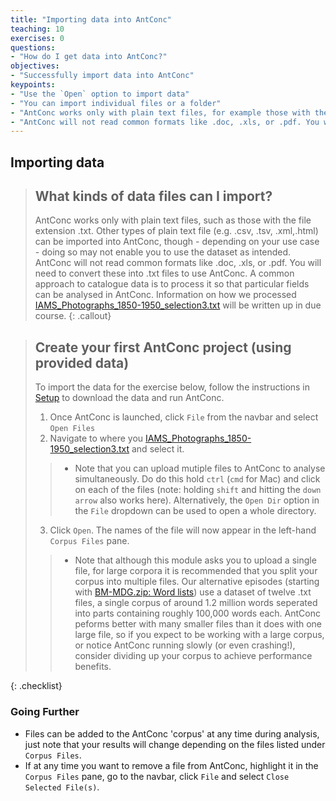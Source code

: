 ```yaml
---
title: "Importing data into AntConc"
teaching: 10
exercises: 0
questions:
- "How do I get data into AntConc?"
objectives:
- "Successfully import data into AntConc"
keypoints:
- "Use the `Open` option to import data"
- "You can import individual files or a folder"
- "AntConc works only with plain text files, for example those with the file extension .txt"
- "AntConc will not read common formats like .doc, .xls, or .pdf. You will need to convert these into .txt files to use AntConc."
---
```


## Importing data

>## What kinds of data files can I import?
>AntConc works only with plain text files, such as those with the file extension .txt. Other types of plain text file (e.g. .csv, .tsv, .xml,.html) can be imported into AntConc, though - depending on your use case - doing so may not enable you to use the dataset as intended. AntConc will not read common formats like .doc, .xls, or .pdf. You will need to convert these into .txt files to use AntConc.
>A common approach to catalogue data is to process it so that particular fields can be analysed in AntConc. Information on how we processed [IAMS_Photographs_1850-1950_selection3.txt](https://github.com/CatalogueLegacies/antconc.github.io/blob/gh-pages/data/IAMS_Photographs_1850-1950_selection3.txt) will be written up in due course.
{: .callout}

>## Create your first AntConc project (using provided data)
>
> To import the data for the exercise below, follow the instructions in [Setup](https://cataloguelegacies.github.io/antconc.github.io/setup.html) to download the data and run AntConc.
>
>1. Once AntConc is launched, click `File` from the navbar and select `Open Files`
>2. Navigate to where you [IAMS_Photographs_1850-1950_selection3.txt](https://github.com/CatalogueLegacies/antconc.github.io/blob/gh-pages/data/IAMS_Photographs_1850-1950_selection3.txt) and select it.
>>* Note that you can upload mutiple files to AntConc to analyse simultaneously. Do do this hold `ctrl` (`cmd` for Mac) and click on each of the files (note: holding `shift` and  hitting the `down arrow` also works here). Alternatively, the `Open Dir` option in the `File` dropdown can be used to open a whole directory.
>3. Click `Open`. The names of the file will now appear in the left-hand `Corpus Files` pane.
>>* Note that although this module asks you to upload a single file, for large corpora it is recommended that you split your corpus into multiple files. Our alternative episodes (starting with [BM-MDG.zip: Word lists](https://cataloguelegacies.github.io/antconc.github.io/10-BM-wordlists/index.html)) use a dataset of twelve .txt files, a single corpus of around 1.2 million words seperated into parts containing roughly 100,000 words each. AntConc peforms better with many smaller files than it does with one large file, so if you expect to be working with a large corpus, or notice AntConc running slowly (or even crashing!), consider dividing up your corpus to achieve performance benefits.
>
{: .checklist}

### Going Further
* Files can be added to the AntConc 'corpus' at any time during analysis, just note that your results will change depending on the files listed under `Corpus Files`.
* If at any time you want to remove a file from AntConc, highlight it in the `Corpus Files` pane, go to the navbar, click `File` and select `Close Selected File(s)`.
